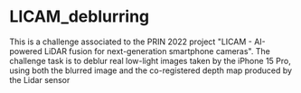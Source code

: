 # LICAM_deblurring
This is a challenge associated to the PRIN 2022 project "LICAM - AI-powered LiDAR fusion for next-generation smartphone cameras". The challenge task is to deblur real low-light images taken by the iPhone 15 Pro, using both the blurred image and the co-registered depth map produced by the Lidar sensor
